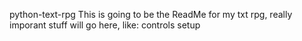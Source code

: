 python-text-rpg
This is going to be the ReadMe for my txt rpg, really imporant stuff will go here, like:
controls
setup